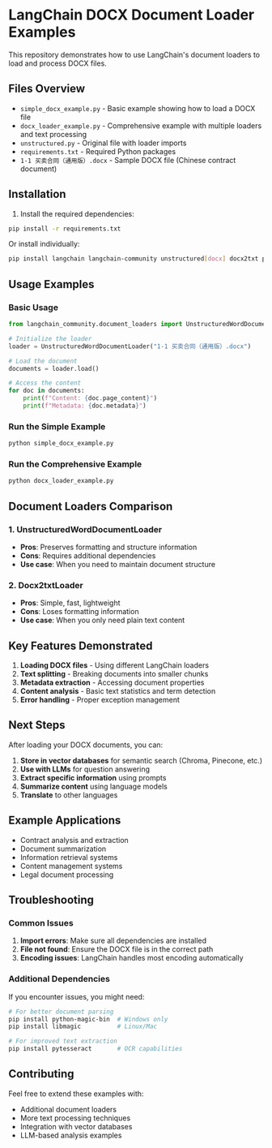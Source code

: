 # LangChain DOCX Document Loader Examples

This repository demonstrates how to use LangChain's document loaders to load and process DOCX files.

## Files Overview

- `simple_docx_example.py` - Basic example showing how to load a DOCX file
- `docx_loader_example.py` - Comprehensive example with multiple loaders and text processing
- `unstructured.py` - Original file with loader imports
- `requirements.txt` - Required Python packages
- `1-1 买卖合同（通用版）.docx` - Sample DOCX file (Chinese contract document)

## Installation

1. Install the required dependencies:
```bash
pip install -r requirements.txt
```

Or install individually:
```bash
pip install langchain langchain-community unstructured[docx] docx2txt python-docx
```

## Usage Examples

### Basic Usage

```python
from langchain_community.document_loaders import UnstructuredWordDocumentLoader

# Initialize the loader
loader = UnstructuredWordDocumentLoader("1-1 买卖合同（通用版）.docx")

# Load the document
documents = loader.load()

# Access the content
for doc in documents:
    print(f"Content: {doc.page_content}")
    print(f"Metadata: {doc.metadata}")
```

### Run the Simple Example

```bash
python simple_docx_example.py
```

### Run the Comprehensive Example

```bash
python docx_loader_example.py
```

## Document Loaders Comparison

### 1. UnstructuredWordDocumentLoader
- **Pros**: Preserves formatting and structure information
- **Cons**: Requires additional dependencies
- **Use case**: When you need to maintain document structure

### 2. Docx2txtLoader
- **Pros**: Simple, fast, lightweight
- **Cons**: Loses formatting information
- **Use case**: When you only need plain text content

## Key Features Demonstrated

1. **Loading DOCX files** - Using different LangChain loaders
2. **Text splitting** - Breaking documents into smaller chunks
3. **Metadata extraction** - Accessing document properties
4. **Content analysis** - Basic text statistics and term detection
5. **Error handling** - Proper exception management

## Next Steps

After loading your DOCX documents, you can:

1. **Store in vector databases** for semantic search (Chroma, Pinecone, etc.)
2. **Use with LLMs** for question answering
3. **Extract specific information** using prompts
4. **Summarize content** using language models
5. **Translate** to other languages

## Example Applications

- Contract analysis and extraction
- Document summarization
- Information retrieval systems
- Content management systems
- Legal document processing

## Troubleshooting

### Common Issues

1. **Import errors**: Make sure all dependencies are installed
2. **File not found**: Ensure the DOCX file is in the correct path
3. **Encoding issues**: LangChain handles most encoding automatically

### Additional Dependencies

If you encounter issues, you might need:
```bash
# For better document parsing
pip install python-magic-bin  # Windows only
pip install libmagic          # Linux/Mac

# For improved text extraction
pip install pytesseract       # OCR capabilities
```

## Contributing

Feel free to extend these examples with:
- Additional document loaders
- More text processing techniques
- Integration with vector databases
- LLM-based analysis examples 